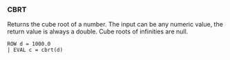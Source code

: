 <!--
This is generated by ESQL's AbstractFunctionTestCase. Do no edit it. See ../README.md for how to regenerate it.
-->

### CBRT
Returns the cube root of a number. The input can be any numeric value, the return value is always a double.
Cube roots of infinities are null.

```
ROW d = 1000.0
| EVAL c = cbrt(d)
```
